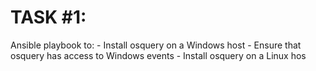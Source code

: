 
# TASK #1:

Ansible playbook to:
    - Install osquery on a Windows host
        - Ensure that osquery has access to Windows events
    - Install osquery on a Linux hos